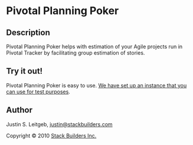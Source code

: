 # Pivotal Planning Poker

## Description

Pivotal Planning Poker helps with estimation of your Agile projects run in Pivotal Tracker by
facilitating group estimation of stories.

## Try it out!

Pivotal Planning Poker is easy to use.  [We have set up an instance that you can use for test purposes](http://poker.stackbuilders.com).

## Author

Justin S. Leitgeb, justin@stackbuilders.com

Copyright © 2010 [Stack Builders Inc.](http://stackbuilders.com)
